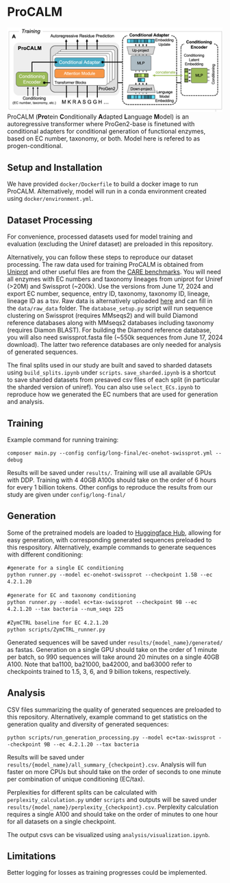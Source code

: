 # ProCALM
![image](analysis/figures/architecture_top.png)
ProCALM (**Pro**tein **C**onditionally **A**dapted **L**anguage **M**odel) is an autoregressive transformer where ProGen2-base is finetuned with conditional adapters for conditional generation of functional enzymes, based on EC number, taxonomy, or both. Model here is refered to as progen-conditional. 

## Setup and Installation
 We have provided `docker/Dockerfile` to build a docker image to run ProCALM. Alternatively, model will run in a conda environment created using `docker/environment.yml`.

## Dataset Processing
For convenience, processed datasets used for model training and evaluation (excluding the Uniref dataset) are preloaded in this repository.

Alternatively, you can follow these steps to reproduce our dataset processing. The raw data used for training ProCALM is obtained from [Uniprot](https://www.uniprot.org) and other useful files are from the [CARE benchmarks](https://github.com/jsunn-y/CARE/). You will need all enzymes with EC numbers and taxonomy lineages from uniprot for Uniref (>20M) and Swissprot (~200k). Use the versions from June 17, 2024 and export EC number, sequence, entry ID, taxonomy, taxonomy ID, lineage, lineage ID as a tsv. Raw data is alternatively uploaded [here]() and can fill in the `data/raw_data` folder. The `database_setup.py` script will run sequence clustering on Swissprot (requires MMseqs2) and will build Diamond reference databases along with MMseqs2 databases including taxonomy (requires Diamon BLAST). For building the Diamond reference database, you will also need swissprot.fasta file (~550k sequences from June 17, 2024 download). The latter two reference databases are only needed for analysis of generated sequences.

The final splits used in our study are built and saved to sharded datasets using `build_splits.ipynb` under `scripts`. `save_sharded.ipynb` is a shortcut to save sharded datasets from presaved csv files of each split (in particular the sharded version of uniref). You can also use `select_ECs.ipynb` to reproduce how we generated the EC numbers that are used for generation and analysis. 

## Training
Example command for running training:
```
composer main.py --config config/long-final/ec-onehot-swissprot.yml --debug
```
Results will be saved under `results/`. Training will use all available GPUs with DDP. Training with 4 40GB A100s should take on the order of 6 hours for every 1 billion tokens. Other configs to reproduce the results from our study are given under `config/long-final/`

## Generation
Some of the pretrained models are loaded to [Huggingface Hub](https://huggingface.co/jsunn-y/ProCALM), allowing for easy generation, with corresponding generated sequences preloaded to this respository. Alternatively, example commands to generate sequences with different conditioning:

```
#generate for a single EC conditioning
python runner.py --model ec-onehot-swissprot --checkpoint 1.5B --ec 4.2.1.20

#generate for EC and taxonomy conditioning
python runner.py --model ec+tax-swissprot --checkpoint 9B --ec 4.2.1.20 --tax bacteria --num_seqs 225

#ZymCTRL baseline for EC 4.2.1.20
python scripts/ZymCTRL_runner.py
```
Generated sequences will be saved under `results/{model_name}/generated/` as fastas. Generation on a single GPU should take on the order of 1 minute per batch, so 990 sequences will take around 20 minutes on a single 40GB A100. Note that ba1100, ba21000, ba42000, and ba63000 refer to checkpoints trained to 1.5, 3, 6, and 9 billion tokens, respectively. 

## Analysis
CSV files summarizing the quality of generated sequences are preloaded to this repository. Alternatively, example command to get statistics on the generation quality and diversity of generated sequences:
```
python scripts/run_generation_processing.py --model ec+tax-swissprot --checkpoint 9B --ec 4.2.1.20 --tax bacteria
```
Results will be saved under `results/{model_name}/all_summary_{checkpoint}.csv`. Analysis will fun faster on more CPUs but should take on the order of seconds to one minute per combination of unique conditioning (EC/tax).

Perplexities for different splits can be calculated with `perplexity_calculation.py` under `scripts` and outputs will be saved under `results/{model_name}/perplexity_{checkpoint}.csv`. Perplexity calculation requires a single A100 and should take on the order of minutes to one hour for all datasets on a single checkpoint.

The output csvs can be visualized using `analysis/visualization.ipynb`.

## Limitations
Better logging for losses as training progresses could be implemented.

